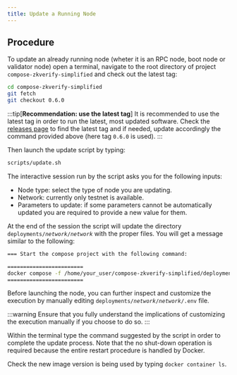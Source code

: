 ```yaml
---
title: Update a Running Node
---
```


## Procedure

To update an already running node (wheter it is an RPC node, boot node or validator node) open a terminal, navigate to the root directory of project `compose-zkverify-simplified` and check out the latest tag:

```bash
cd compose-zkverify-simplified
git fetch
git checkout 0.6.0
```

:::tip[**Recommendation: use the latest tag**]
It is recommended to use the latest tag in order to run the latest, most updated software.  Check the [releases page](https://github.com/HorizenLabs/compose-zkverify-simplified/releases) to find the latest tag and if needed, update accordingly the command provided above (here tag `0.6.0` is used).
:::

Then launch the update script by typing:

```bash
scripts/update.sh
```

The interactive session run by the script asks you for the following inputs:

- Node type: select the type of node you are updating.
- Network: currently only testnet is available.
- Parameters to update: if some parameters cannot be automatically updated you are required to provide a new value for them.

At the end of the session the script will update the directory `deployments/`*`network`*`/`*`network`* with the proper files. You will get a message similar to the following:

```bash
=== Start the compose project with the following command: 

========================
docker compose -f /home/your_user/compose-zkverify-simplified/deployments/rpc-node/testnet/docker-compose.yml up -d --force-recreate
========================
```

Before launching the node, you can further inspect and customize the execution by manually editing `deployments/`*`network`*`/`*`network`*`/.env` file.

:::warning
Ensure that you fully understand the implications of customizing the execution manually if you choose to do so.
:::

Within the terminal type the command suggested by the script in order to complete the update process. Note that the no shut-down operation is required because the entire restart procedure is handled by Docker.

Check the new image version is being used by typing `docker container ls`.
